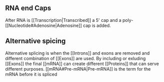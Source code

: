 ## RNA end Caps
After RNA is [[Transcription|Transcribed]] a 5' cap and a poly-[[Nucleotide#Adenosine|Adenosine]] cap is added.

## Alternative spicing
Alternative splicing is when the [[Introns]] and exons are removed and different combination of [[Exons]] are used. By including or exluding [[Exons]] the final [[mRNA]] can create different [[Proteins]] that can serve different purposes. [[mRNA#Pre-mRNA|Pre-mRNA]] is the term for the mRNA before it is spliced